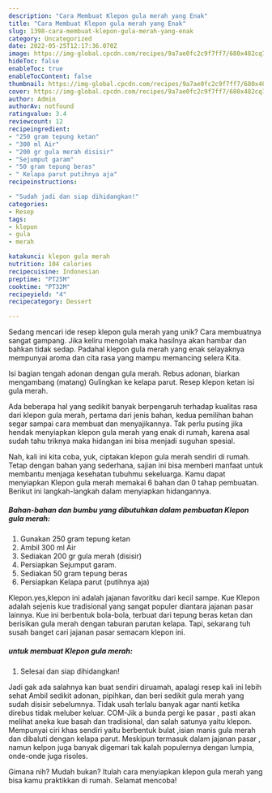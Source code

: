 ```yaml
---
description: "Cara Membuat Klepon gula merah yang Enak"
title: "Cara Membuat Klepon gula merah yang Enak"
slug: 1398-cara-membuat-klepon-gula-merah-yang-enak
category: Uncategorized
date: 2022-05-25T12:17:36.070Z
image: https://img-global.cpcdn.com/recipes/9a7ae0fc2c9f7ff7/680x482cq70/klepon-gula-merah-foto-resep-utama.jpg
hideToc: false
enableToc: true
enableTocContent: false
thumbnail: https://img-global.cpcdn.com/recipes/9a7ae0fc2c9f7ff7/680x482cq70/klepon-gula-merah-foto-resep-utama.jpg
cover: https://img-global.cpcdn.com/recipes/9a7ae0fc2c9f7ff7/680x482cq70/klepon-gula-merah-foto-resep-utama.jpg
author: Admin
authorAv: notfound
ratingvalue: 3.4
reviewcount: 12
recipeingredient:
- "250 gram tepung ketan"
- "300 ml Air"
- "200 gr gula merah disisir"
- "Sejumput garam"
- "50 gram tepung beras"
- " Kelapa parut putihnya aja"
recipeinstructions:

- "Sudah jadi dan siap dihidangkan!"
categories:
- Resep
tags:
- klepon
- gula
- merah

katakunci: klepon gula merah 
nutrition: 104 calories
recipecuisine: Indonesian
preptime: "PT25M"
cooktime: "PT32M"
recipeyield: "4"
recipecategory: Dessert

---
```





Sedang mencari ide resep klepon gula merah yang unik? Cara membuatnya sangat gampang. Jika keliru mengolah maka hasilnya akan hambar dan bahkan tidak sedap. Padahal klepon gula merah yang enak selayaknya mempunyai aroma dan cita rasa yang mampu memancing selera Kita.





Isi bagian tengah adonan dengan gula merah. Rebus adonan, biarkan mengambang (matang) Gulingkan ke kelapa parut. Resep klepon ketan isi gula merah.

Ada beberapa hal yang sedikit banyak berpengaruh terhadap kualitas rasa dari klepon gula merah, pertama dari jenis bahan, kedua pemilihan bahan segar sampai cara membuat dan menyajikannya. Tak perlu pusing jika hendak menyiapkan klepon gula merah yang enak di rumah, karena asal sudah tahu triknya maka hidangan ini bisa menjadi suguhan spesial.






Nah, kali ini kita coba, yuk, ciptakan klepon gula merah sendiri di rumah. Tetap dengan bahan yang sederhana, sajian ini bisa memberi manfaat untuk membantu menjaga kesehatan tubuhmu sekeluarga. Kamu dapat menyiapkan Klepon gula merah memakai 6 bahan dan 0 tahap pembuatan. Berikut ini langkah-langkah dalam menyiapkan hidangannya.

<!--inarticleads1-->

##### Bahan-bahan dan bumbu yang dibutuhkan dalam pembuatan Klepon gula merah:

1. Gunakan 250 gram tepung ketan
1. Ambil 300 ml Air
1. Sediakan 200 gr gula merah (disisir)
1. Persiapkan Sejumput garam.
1. Sediakan 50 gram tepung beras
1. Persiapkan  Kelapa parut (putihnya aja)


Klepon.yes,klepon ini adalah jajanan favoritku dari kecil sampe. Kue Klepon adalah sejenis kue tradisional yang sangat populer diantara jajanan pasar lainnya. Kue ini berbentuk bola-bola, terbuat dari tepung beras ketan dan berisikan gula merah dengan taburan parutan kelapa. Tapi, sekarang tuh susah banget cari jajanan pasar semacam klepon ini. 

<!--inarticleads2-->

#####  untuk membuat Klepon gula merah:


1. Selesai dan siap dihidangkan!

Jadi gak ada salahnya kan buat sendiri diruamah, apalagi resep kali ini lebih sehat Ambil sedikit adonan, pipihkan, dan beri sedikit gula merah yang sudah disisir sebelumnya. Tidak usah terlalu banyak agar nanti ketika direbus tidak meluber keluar. COM-Jik a bunda pergi ke pasar , pasti akan melihat aneka kue basah dan tradisional, dan salah satunya yaitu klepon. Mempunyai ciri khas sendiri yaitu berbentuk bulat ,isian manis gula merah dan dibaluti dengan kelapa parut. Meskipun termasuk dalam jajanan pasar , namun kelpon juga banyak digemari tak kalah populernya dengan lumpia, onde-onde juga risoles. 

Gimana nih? Mudah bukan? Itulah cara menyiapkan klepon gula merah yang bisa kamu praktikkan di rumah. Selamat mencoba!
